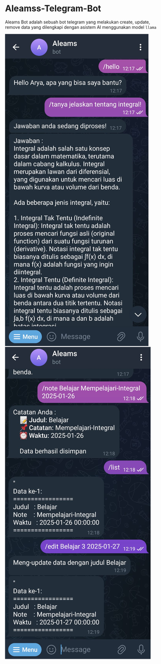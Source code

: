 # Aleamss-Telegram-Bot

Aleams Bot adalah sebuah bot telegram yang melakukan create, update, remove data yang dilengkapi dengan asistem AI menggunakan
model `llama`

![img-0](/ss/img-0.jpeg)
![img-1](/ss/img-1.jpeg)